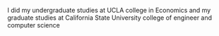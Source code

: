I did my undergraduate studies at UCLA college in Economics 
and my graduate studies at California State University college of engineer and computer science

